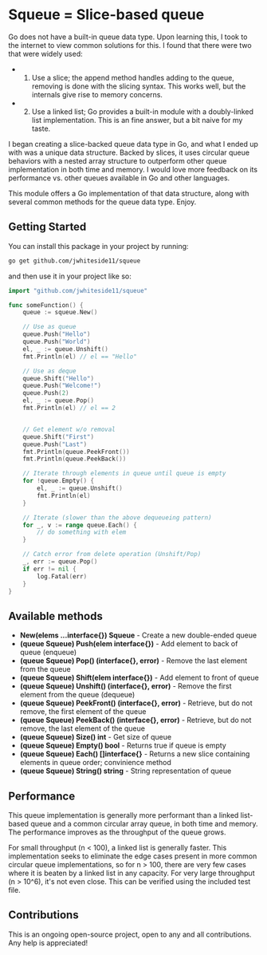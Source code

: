 # Squeue = Slice-based queue

Go does not have a built-in queue data type. Upon learning this, I took to the internet to view common solutions for this. I found that there were two that were widely used:
- 1) Use a slice; the append method handles adding to the queue, removing is done with the slicing syntax. This works well, but the internals give rise to memory concerns.
- 2) Use a linked list; Go provides a built-in module with a doubly-linked list implementation. This is an fine answer, but a bit naive for my taste. 

I began creating a slice-backed queue data type in Go, and what I ended up with was a unique data structure. Backed by slices, it uses circular queue behaviors with a nested array structure to outperform other queue implementation in both time and memory. I would love more feedback on its performance vs. other queues available in Go and other languages.

This module offers a Go implementation of that data structure, along with several common methods for the queue data type. Enjoy.

## Getting Started

You can install this package in your project by running:

```bash
go get github.com/jwhiteside11/squeue
```

and then use it in your project like so:

```go
import "github.com/jwhiteside11/squeue"

func someFunction() {
	queue := squeue.New()

    // Use as queue
	queue.Push("Hello")
	queue.Push("World")
    el, _ := queue.Unshift()
    fmt.Println(el) // el == "Hello"

    // Use as deque
	queue.Shift("Hello")
    queue.Push("Welcome!")
    queue.Push(2)
    el, _ := queue.Pop()
    fmt.Println(el) // el == 2


    // Get element w/o removal
	queue.Shift("First")
	queue.Push("Last")
	fmt.Println(queue.PeekFront())
	fmt.Println(queue.PeekBack())

    // Iterate through elements in queue until queue is empty
	for !queue.Empty() {
		el, _ := queue.Unshift()
        fmt.Println(el)
	}

	// Iterate (slower than the above dequeueing pattern)
	for _, v := range queue.Each() {
        // do something with elem
	}

    // Catch error from delete operation (Unshift/Pop)
	_, err := queue.Pop()
	if err != nil {
		log.Fatal(err)
	}
}
```

## Available methods

- **New(elems ...interface{}) Squeue** - Create a new double-ended queue
- **(queue Squeue) Push(elem interface{})** - Add element to back of queue (enqueue)
- **(queue Squeue) Pop() (interface{}, error)** - Remove the last element from the queue
- **(queue Squeue) Shift(elem interface{})** - Add element to front of queue
- **(queue Squeue) Unshift() (interface{}, error)** - Remove the first element from the queue (dequeue)
- **(queue Squeue) PeekFront() (interface{}, error)** - Retrieve, but do not remove, the first element of the queue
- **(queue Squeue) PeekBack() (interface{}, error)** - Retrieve, but do not remove, the last element of the queue
- **(queue Squeue) Size() int** - Get size of queue
- **(queue Squeue) Empty() bool** - Returns true if queue is empty
- **(queue Squeue) Each() []interface{}** - Returns a new slice containing elements in queue order; convinience method
- **(queue Squeue) String() string** - String representation of queue

## Performance

This queue implementation is generally more performant than a linked list-based queue and a common circular array queue, in both time and memory. The performance improves as the throughput of the queue grows.

For small throughput (n < 100), a linked list is generally faster. This implementation seeks to eliminate the edge cases present in more common circular queue implementations, so for n > 100, there are very few cases where it is beaten by a linked list in any capacity. For very large throughput (n > 10^6), it's not even close. This can be verified using the included test file.

## Contributions

This is an ongoing open-source project, open to any and all contributions. Any help is appreciated!
